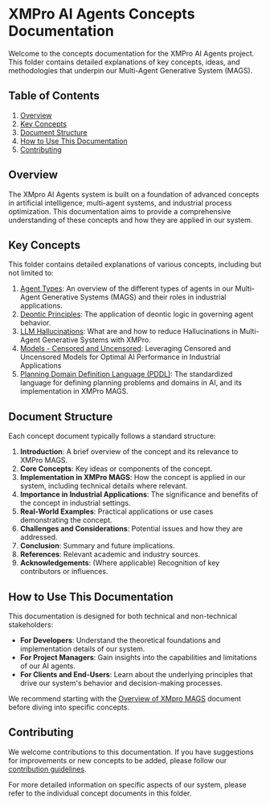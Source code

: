 # XMPro AI Agents Concepts Documentation

Welcome to the concepts documentation for the XMPro AI Agents project. This folder contains detailed explanations of key concepts, ideas, and methodologies that underpin our Multi-Agent Generative System (MAGS).

## Table of Contents

1. [Overview](#overview)
2. [Key Concepts](#key-concepts)
3. [Document Structure](#document-structure)
4. [How to Use This Documentation](#how-to-use-this-documentation)
5. [Contributing](#contributing)

## Overview

The XMpro AI Agents system is built on a foundation of advanced concepts in artificial intelligence, multi-agent systems, and industrial process optimization. This documentation aims to provide a comprehensive understanding of these concepts and how they are applied in our system.

## Key Concepts

This folder contains detailed explanations of various concepts, including but not limited to:

1. [Agent Types](agent_types.md): An overview of the different types of agents in our Multi-Agent Generative Systems (MAGS) and their roles in industrial applications.
2. [Deontic Principles](deontic-principles.md): The application of deontic logic in governing agent behavior.
3. [LLM Hallucinations](hallucinations.md): What are and how to reduce Hallucinations in Multi-Agent Generative Systems with XMPro.
4. [Models - Censored and Uncensored](model_censored_uncensored.md): Leveraging Censored and Uncensored Models for Optimal AI Performance in Industrial Applications
5. [Planning Domain Definition Language (PDDL)](pddl.md): The standardized language for defining planning problems and domains in AI, and its implementation in XMPro MAGS.

## Document Structure

Each concept document typically follows a standard structure:

1. **Introduction**: A brief overview of the concept and its relevance to XMPro MAGS.
2. **Core Concepts**: Key ideas or components of the concept.
3. **Implementation in XMPro MAGS**: How the concept is applied in our system, including technical details where relevant.
4. **Importance in Industrial Applications**: The significance and benefits of the concept in industrial settings.
5. **Real-World Examples**: Practical applications or use cases demonstrating the concept.
6. **Challenges and Considerations**: Potential issues and how they are addressed.
7. **Conclusion**: Summary and future implications.
8. **References**: Relevant academic and industry sources.
9. **Acknowledgements**: (Where applicable) Recognition of key contributors or influences.

## How to Use This Documentation

This documentation is designed for both technical and non-technical stakeholders:

- **For Developers**: Understand the theoretical foundations and implementation details of our system.
- **For Project Managers**: Gain insights into the capabilities and limitations of our AI agents.
- **For Clients and End-Users**: Learn about the underlying principles that drive our system's behavior and decision-making processes.

We recommend starting with the [Overview of XMpro MAGS](overview.md) document before diving into specific concepts.

## Contributing

We welcome contributions to this documentation. If you have suggestions for improvements or new concepts to be added, please follow our [contribution guidelines](CONTRIBUTING.md).

For more detailed information on specific aspects of our system, please refer to the individual concept documents in this folder.